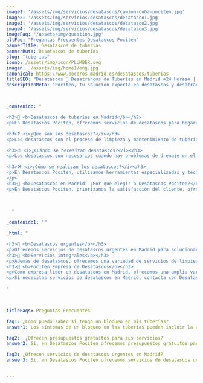 ```yaml
---
image1: '/assets/img/servicios/desatascos/camion-cuba-pociten.jpg'
image2: '/assets/img/servicios/desatascos/desatasco1.jpg'
image3: '/assets/img/servicios/desatascos/desatasco2.jpg'
image4: '/assets/img/servicios/desatascos/desatasco3.jpg'
imageFaq: '/assets/img/question.jpg'
altFaq: "Preguntas Frecuentes Desatascos Pociten"
bannerTitle: Desatascos de tuberias
bannerRuta: Desatascos de tuberias
slug: "tuberias"
icono: /assets/img/icon/PLUMBER.svg
imagen:  /assets/img/home1/eng.jpg
canonical: https://www.poceros-madrid.es/desatascos/tuberias
titleSEO: "Desatascos 🚰 Desatrancos de Tuberías en Madrid ⊛24 Horas⊛ | Desatascos 💪👷‍♂️"
descriptionMeta: "Pociten, tu solución experta en desatascos y desatrancos de tuberías. Resolvemos problemas de forma rápida y eficiente 24 Horas. Llámanos al 647 37 67 82 📱."



_contenido: "

<h2>🚰 <b>Desatascos de tuberías en Madrid</b></h2>
<p>En Desatascos Pociten, ofrecemos servicios de desatascos para hogares y empresas en toda la región de Madrid. Con años de experiencia, nos hemos convertido en un referente en el campo de la limpieza de tuberías y alcantarillado.</p>

<h3>❓ <i>¿Qué son los desatascos?</i></h3>
<p>Los desatascos son el proceso de limpieza y mantenimiento de tuberías, sistemas de alcantarillado y otras instalaciones de fontanería que se han obstruido por acumulación de residuos o problemas estructurales.<br></p>

<h3>⏰ <i>¿Cuándo se necesitan desatascos?</i></h3>
<p>Los desatascos son necesarios cuando hay problemas de drenaje en el hogar o en la empresa. Síntomas como acumulación de agua, olores desagradables y desbordamiento del inodoro indican la necesidad de un desatasco.<br></p>

<h3>🛠️ <i>¿Cómo se realizan los desatascos?</i></h3>
<p>En Desatascos Pociten, utilizamos herramientas especializadas y técnicas adecuadas para cada situación. Desde limpieza con agua a presión hasta herramientas manuales, aseguramos una solución rápida y eficiente.<br
</p>
<h3>🌟 <b>Desatascos en Madrid: ¿Por qué elegir a Desatascos Pociten?</b></h3>
<p>En Desatascos Pociten, priorizamos la satisfacción del cliente, ofreciendo un servicio rápido, confiable y de calidad. Utilizamos técnicas de limpieza de última generación y un equipo altamente capacitado, disponibles las 24 horas del día.<br></p>

  
  
  "

_contenido1: ""

_html: "

<h3>🚨 <b>Desatascos urgentes</b></h3>
<p>Ofrecemos servicios de desatascos urgentes en Madrid para solucionar problemas de fontanería de manera rápida y efectiva.<br></p>
<h3>💼 <b>Servicios integrales</b></h3>
<p>Además de desatascos, ofrecemos una variedad de servicios de limpieza y mantenimiento de fontanería en Madrid, incluyendo inspecciones y reparaciones.<br></p>
<h3>🏢 <b>Pociten Empresa de Desatascos</b></h3>
<p>Como empresa líder en desatascos en Madrid, ofrecemos una amplia variedad de servicios de limpieza y mantenimiento de fontanería/pocería. Nuestro equipo está altamente capacitado y nuestras técnicas avanzadas aseguran una solución rápida y efectiva.<br></p>
<p>Si necesitas servicios de desatascos en Madrid, contacta con Desatascos Pociten. Ofrecemos presupuestos gratuitos y estamos disponibles las 24 horas del día. Nos comprometemos con la satisfacción del cliente y nos esforzamos por ofrecer el mejor servicio posible.</p>
	    
"



titleFaqs: Preguntas Frecuentes

faq1: ¿Cómo puedo saber si tengo un bloqueo en mis tuberías?
answer1: Los síntomas de un bloqueo en las tuberías pueden incluir la acumulación de agua en el fregadero o en la ducha, olores desagradables provenientes de los desagües y el desbordamiento del inodoro.

faq2:  ¿Ofrecen presupuestos gratuitos para sus servicios?
answer2: Sí, en Desatascos Pociten ofrecemos presupuestos gratuitos para todos nuestros servicios de desatascos en Madrid. Puede contactarnos en cualquier momento para solicitar uno.

faq3: ¿Ofrecen servicios de desatascos urgentes en Madrid?
answer3: Sí, en Desatascos Pociten ofrecemos servicios de desatascos urgentes en Madrid para solucionar los problemas de nuestros clientes de forma rápida y efectiva.


---
```

